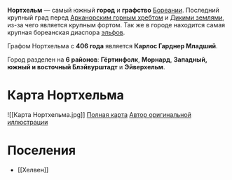 **Нортхельм** — самый южный **город** и **графство** [Бореании](Бореания). Последний крупный град перед [Арканорским горным хребтом](Арканорский%20горный%20хребет) и [Дикими землями](Дикие%20земли), из-за чего является крупным фортом. Так же в городе находится самая крупная бореанская диаспора [эльфов](Эльфы).

Графом Нортхельма с **406 года** является **Карлос Гарднер Младший**.

Город разделен на **6 районов**: **Гёртинфолк**, **Морнард**, **Западный, южный и восточный Блэйвурштадт** и **Эйверхельм**.

# Карта Нортхельма

![[Карта Нортхельма.jpg]]
[Полная карта](Карта%20Нортхельма.jpg)
[Автор оригинальной иллюстрации](https://www.reddit.com/user/Hagal_Rovas/)
# Поселения 
- [[Хелвен]]